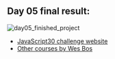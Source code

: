 <h2>Day 05 final result:</h2>

![day05_finished_project](https://user-images.githubusercontent.com/31028022/62322960-e6bd8500-b4ae-11e9-8dd4-2ef85b6db2ee.png)


- [JavaScript30 challenge website](https://javascript30.com/)
- [Other courses by Wes Bos](https://wesbos.com/courses/)

